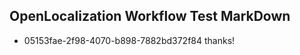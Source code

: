 ## OpenLocalization Workflow Test MarkDown
* 05153fae-2f98-4070-b898-7882bd372f84 
thanks!<!--HONumber=Mar16_HO4-->
